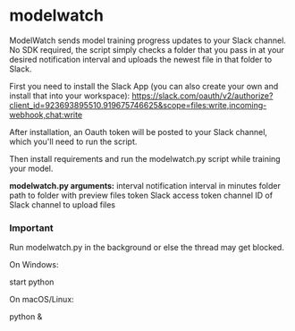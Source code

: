 # modelwatch

ModelWatch sends model training progress updates to your Slack channel. No SDK required, the script simply checks a folder that you pass in at your desired notification interval and uploads the newest file in that folder to Slack.

First you need to install the Slack App (you can also create your own and install that into your workspace): https://slack.com/oauth/v2/authorize?client_id=923693895510.919675746625&scope=files:write,incoming-webhook,chat:write

After installation, an Oauth token will be posted to your Slack channel, which you'll need to run the script.

Then install requirements and run the modelwatch.py script while training your model.

**modelwatch.py arguments:**
interval    notification interval in minutes
folder      path to folder with preview files
token       Slack access token
channel     ID of Slack channel to upload files

### Important

Run modelwatch.py in the background or else the thread may get blocked. 

On Windows:

  start python <interval> <folder> <token> <channel>

On macOS/Linux:

  python <interval> <folder> <token> <channel> &
  

  
 
  
  


